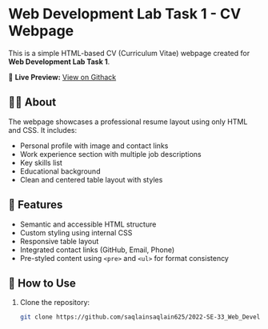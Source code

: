 # Web Development Lab Task 1 - CV Webpage

This is a simple HTML-based CV (Curriculum Vitae) webpage created for **Web Development Lab Task 1**.

🔗 **Live Preview:** [View on Githack](https://raw.githack.com/saqlainsaqlain625/2022-SE-33_Web_Development_LAB_TASK/main/2022-SE-33_Lab_01_WD.html)

## 👨‍💼 About

The webpage showcases a professional resume layout using only HTML and CSS. It includes:

- Personal profile with image and contact links
- Work experience section with multiple job descriptions
- Key skills list
- Educational background
- Clean and centered table layout with styles

## 🧾 Features

- Semantic and accessible HTML structure
- Custom styling using internal CSS
- Responsive table layout
- Integrated contact links (GitHub, Email, Phone)
- Pre-styled content using `<pre>` and `<ul>` for format consistency

## 🚀 How to Use

1. Clone the repository:
   ```bash
   git clone https://github.com/saqlainsaqlain625/2022-SE-33_Web_Development_LAB_TASK.git

